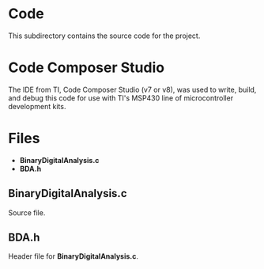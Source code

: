 # Code
This subdirectory contains the source code for the project.

# Code Composer Studio
The IDE from TI, Code Composer Studio (v7 or v8), was used to write, build, and debug this code for use with TI's MSP430 line of microcontroller development kits.

# Files
* **BinaryDigitalAnalysis.c**
* **BDA.h**

## BinaryDigitalAnalysis.c
Source file.

## BDA.h
Header file for **BinaryDigitalAnalysis.c**.
